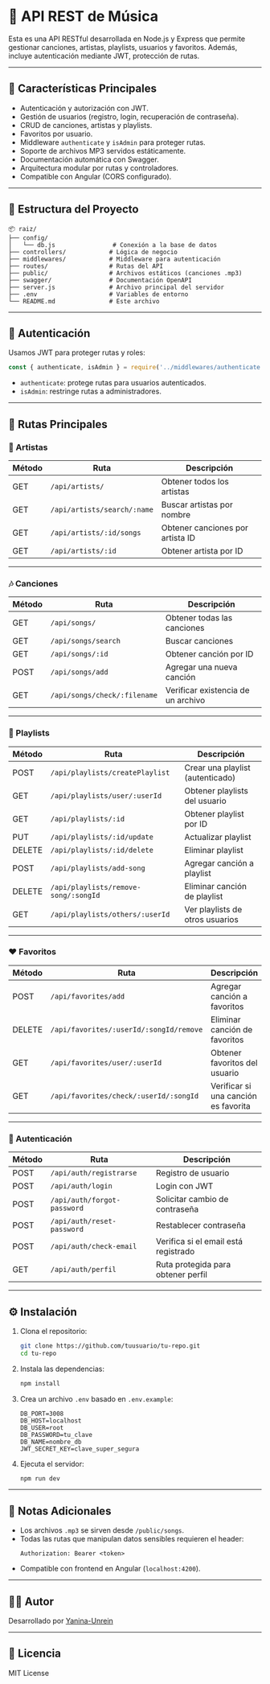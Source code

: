 # 🎵 API REST de Música

Esta es una API RESTful desarrollada en Node.js y Express que permite gestionar canciones, artistas, playlists, usuarios y favoritos. Además, incluye autenticación mediante JWT, protección de rutas.

---

## 🚀 Características Principales

- Autenticación y autorización con JWT.
- Gestión de usuarios (registro, login, recuperación de contraseña).
- CRUD de canciones, artistas y playlists.
- Favoritos por usuario.
- Middleware `authenticate` y `isAdmin` para proteger rutas.
- Soporte de archivos MP3 servidos estáticamente.
- Documentación automática con Swagger.
- Arquitectura modular por rutas y controladores.
- Compatible con Angular (CORS configurado).

---

## 📁 Estructura del Proyecto

```
📦 raiz/
├── config/
│   └── db.js                # Conexión a la base de datos
├── controllers/            # Lógica de negocio
├── middlewares/            # Middleware para autenticación
├── routes/                 # Rutas del API
├── public/                 # Archivos estáticos (canciones .mp3)
├── swagger/                # Documentación OpenAPI
├── server.js               # Archivo principal del servidor
├── .env                    # Variables de entorno
└── README.md               # Este archivo
```

---

## 🔐 Autenticación

Usamos JWT para proteger rutas y roles:

```js
const { authenticate, isAdmin } = require('../middlewares/authenticate');
```

- `authenticate`: protege rutas para usuarios autenticados.
- `isAdmin`: restringe rutas a administradores.

---

## 🧭 Rutas Principales

### 🎤 Artistas

| Método | Ruta                          | Descripción                          |
|--------|-------------------------------|--------------------------------------|
| GET    | `/api/artists/`               | Obtener todos los artistas           |
| GET    | `/api/artists/search/:name`   | Buscar artistas por nombre           |
| GET    | `/api/artists/:id/songs`      | Obtener canciones por artista ID     |
| GET    | `/api/artists/:id`            | Obtener artista por ID               |

---

### 🎶 Canciones

| Método | Ruta                           | Descripción                          |
|--------|--------------------------------|--------------------------------------|
| GET    | `/api/songs/`                  | Obtener todas las canciones          |
| GET    | `/api/songs/search`            | Buscar canciones                     |
| GET    | `/api/songs/:id`               | Obtener canción por ID               |
| POST   | `/api/songs/add`               | Agregar una nueva canción            |
| GET    | `/api/songs/check/:filename`   | Verificar existencia de un archivo   |

---

### 🧾 Playlists

| Método | Ruta                                      | Descripción                           |
|--------|-------------------------------------------|---------------------------------------|
| POST   | `/api/playlists/createPlaylist`           | Crear una playlist (autenticado)      |
| GET    | `/api/playlists/user/:userId`             | Obtener playlists del usuario         |
| GET    | `/api/playlists/:id`                      | Obtener playlist por ID               |
| PUT    | `/api/playlists/:id/update`               | Actualizar playlist                   |
| DELETE | `/api/playlists/:id/delete`               | Eliminar playlist                     |
| POST   | `/api/playlists/add-song`                 | Agregar canción a playlist            |
| DELETE | `/api/playlists/remove-song/:songId`      | Eliminar canción de playlist          |
| GET    | `/api/playlists/others/:userId`           | Ver playlists de otros usuarios       |

---

### ❤️ Favoritos

| Método | Ruta                                            | Descripción                           |
|--------|-------------------------------------------------|---------------------------------------|
| POST   | `/api/favorites/add`                            | Agregar canción a favoritos           |
| DELETE | `/api/favorites/:userId/:songId/remove`         | Eliminar canción de favoritos         |
| GET    | `/api/favorites/user/:userId`                   | Obtener favoritos del usuario         |
| GET    | `/api/favorites/check/:userId/:songId`          | Verificar si una canción es favorita  |

---

### 👤 Autenticación

| Método | Ruta                          | Descripción                           |
|--------|-------------------------------|---------------------------------------|
| POST   | `/api/auth/registrarse`       | Registro de usuario                   |
| POST   | `/api/auth/login`             | Login con JWT                         |
| POST   | `/api/auth/forgot-password`   | Solicitar cambio de contraseña        |
| POST   | `/api/auth/reset-password`    | Restablecer contraseña                |
| POST   | `/api/auth/check-email`       | Verifica si el email está registrado  |
| GET    | `/api/auth/perfil`            | Ruta protegida para obtener perfil    |

---

## ⚙️ Instalación

1. Clona el repositorio:
   ```bash
   git clone https://github.com/tuusuario/tu-repo.git
   cd tu-repo
   ```

2. Instala las dependencias:
   ```bash
   npm install
   ```

3. Crea un archivo `.env` basado en `.env.example`:
   ```env
   DB_PORT=3008
   DB_HOST=localhost
   DB_USER=root
   DB_PASSWORD=tu_clave
   DB_NAME=nombre_db
   JWT_SECRET_KEY=clave_super_segura
   ```

4. Ejecuta el servidor:
   ```bash
   npm run dev
   ```

---

## 📌 Notas Adicionales

- Los archivos `.mp3` se sirven desde `/public/songs`.
- Todas las rutas que manipulan datos sensibles requieren el header:
  ```
  Authorization: Bearer <token>
  ```
- Compatible con frontend en Angular (`localhost:4200`).

---

## 🧑‍💻 Autor

Desarrollado por [Yanina-Unrein](https://github.com/Yanina-Unrein)

---

## 📝 Licencia

MIT License
